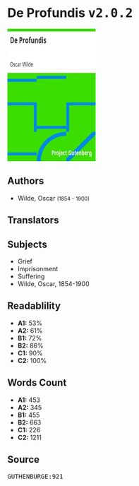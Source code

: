 # De Profundis <kbd>v2.0.2</kbd>

![](./cover.medium.jpg "")

## Authors


 - Wilde, Oscar <small>(1854 - 1900)</small>

## Translators



## Subjects


 - Grief
 - Imprisonment
 - Suffering
 - Wilde, Oscar, 1854-1900

## Readablility


 - **A1:** 53%
 - **A2:** 61%
 - **B1:** 72%
 - **B2:** 86%
 - **C1:** 90%
 - **C2:** 100%

## Words Count


 - **A1:** 453
 - **A2:** 345
 - **B1:** 455
 - **B2:** 663
 - **C1:** 226
 - **C2:** 1211

## Source


<kbd>GUTHENBURGE:921</kbd>
